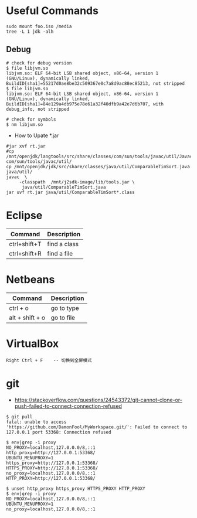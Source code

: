 # Useful Commands

```shell
sudo mount foo.iso /media
tree -L 1 jdk -alh
```

## Debug

```shell
# check for debug version
$ file libjvm.so
libjvm.so: ELF 64-bit LSB shared object, x86-64, version 1 (GNU/Linux), dynamically linked, BuildID[sha1]=55217d0ae8be32c509367e0c7a8d9ac88ec85213, not stripped
$ file libjvm.so
libjvm.so: ELF 64-bit LSB shared object, x86-64, version 1 (GNU/Linux), dynamically linked, BuildID[sha1]=84e129a4db975e78e61a32f40dfb9a42e7d6b707, with debug_info, not stripped

# check for symbols
$ nm libjvm.so
```

- How to Upate *.jar
```shell
#jar xvf rt.jar
#cp /mnt/openjdk/langtools/src/share/classes/com/sun/tools/javac/util/JavacFileManager.java    com/sun/tools/javac/util/
cp /mnt/openjdk/jdk/src/share/classes/java/util/ComparableTimSort.java   java/util/
javac  \
     -classpath  /mnt/j2sdk-image/lib/tools.jar \
      java/util/ComparableTimSort.java
jar uvf rt.jar java/util/ComparableTimSort*.class
```

# Eclipse

|Command|Description|
|-|-|
|ctrl+shift+T|find a class|
|ctrl+shift+R|find a file|

# Netbeans

|Command|Description|
|-|-|
|ctrl + o|go to type|
|alt + shift + o|go to file|

# VirtualBox

```
Right Ctrl + F    -- 切换到全屏模式
```

# git

- https://stackoverflow.com/questions/24543372/git-cannot-clone-or-push-failed-to-connect-connection-refused
```
$ git pull
fatal: unable to access 'https://github.com/DamonFool/MyWorkspace.git/': Failed to connect to 127.0.0.1 port 53368: Connection refused

$ env|grep -i proxy
NO_PROXY=localhost,127.0.0.0/8,::1
http_proxy=http://127.0.0.1:53368/
UBUNTU_MENUPROXY=1
https_proxy=http://127.0.0.1:53368/
HTTPS_PROXY=http://127.0.0.1:53368/
no_proxy=localhost,127.0.0.0/8,::1
HTTP_PROXY=http://127.0.0.1:53368/

$ unset http_proxy https_proxy HTTPS_PROXY HTTP_PROXY
$ env|grep -i proxy
NO_PROXY=localhost,127.0.0.0/8,::1
UBUNTU_MENUPROXY=1
no_proxy=localhost,127.0.0.0/8,::1
```
